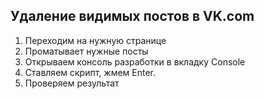 ## Удаление видимых постов в VK.com

1. Переходим на нужную странице
2. Проматывает нужные посты
3. Открываем консоль разработки в вкладку Console
4. Ставляем скрипт, жмем Enter.
5. Проверяем результат

